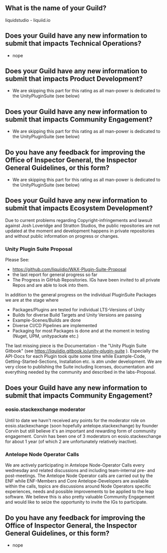 ## What is the name of your Guild?

liquidstudio - liquiid.io

## Does your Guild have any new information to submit that impacts Technical Operations?
- nope

## Does your Guild have any new information to submit that impacts Product Development?
- We are skipping this part for this rating as all man-power is dedicated to the UnityPluginSuite (see below)

## Does your Guild have any new information to submit that impacts Community Engagement?
- We are skipping this part for this rating as all man-power is dedicated to the UnityPluginSuite (see below)

## Do you have any feedback for improving the Office of Inspector General, the Inspector General Guidelines, or this form?
- We are skipping this part for this rating as all man-power is dedicated to the UnityPluginSuite (see below)

## Does your Guild have any new information to submit that impacts Ecosystem Development?

Due to current problems regarding Copyright-infringements and lawsuit against Josh Loveridge and Stratton Studios, the public repositories are not updated at the moment and development happens in private repositories and without public information on progress or changes. 

### Unity Plugin Suite Proposal

Please See: 
- https://github.com/liquiidio/WAX-Plugin-Suite-Proposal
- the last report for general progress so far
- The Progress in GitHub Repositories. IGs have been invited to all private Repos and are able to look into them.

In addition to the general progress on the individual PluginSuite Packages we are at the stage where 
- Packages/Plugins are tested for individual LTS-Versions of Unity
- Builds for diverse Build Targets and Unity Versions are passing
- Example-Scenes/Builds are done
- Diverse CI/CD Pipelines are implemented
- Packaging for most Packages is done and at the moment in testing (Nuget, UPM, unitypackate etc.)

The last missing piece is the Documentation - the "Unity Plugin Suite Gitbook" (see https://liquiidio.gitbook.io/unity-plugin-suite ). Especially the API-Docs for each Plugin took quite some time while Example-Code, Getting-Started-Sections, Installation etc. is atm under development.
We are very close to publishing the Suite including licenses, documentation and everything needed by the community and described in the labs-Proposal.

## Does your Guild have any new information to submit that impacts Community Engagement?

### eosio.stackexchange moderator
Until to date we havn't received any points for the moderator role on eosio.stackexchange (soon hopefully antelope.stackexchange) by founder Corvin but still believe it's an important and rewarding form of community engagement. Corvin has been one of 3 moderators on eosio.stackexchange for about 1 year (of which 2 are unfortunately relatively inactive).

### Antelope Node Operator Calls
We are actively participating in Antelope Node-Operator Calls every wednesday and related discussions and including team-internal pre- and post-meetings. The Antelope Node Operator calls are carried out by the ENF while ENF-Members and Core Antelope-Developers are available within the calls, topics are discussions around Node Operators specific experiences, needs and possible improvements to be applied to the leap software. We believe this is also pretty valuable Community Engagement and would like to seize the opportunity to invite the IGs to participate.

## Do you have any feedback for improving the Office of Inspector General, the Inspector General Guidelines, or this form?
- nope
